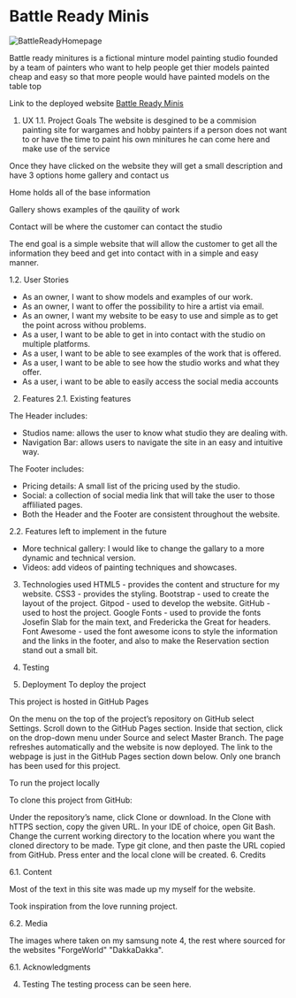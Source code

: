 # Battle Ready Minis

![BattleReadyHomepage](/workspace/battle-ready-minis/Readme/ReadmeLinks/Homepage.png)

Battle ready minitures is a fictional minture model painting studio founded by a team of painters who want to help
people get thier models painted cheap and easy so that more people would have painted models on the table top 

Link to the deployed website [Battle Ready Minis](https://orihillairetdev.github.io/battle-ready-minis/)

1. UX
1.1. Project Goals
The website is desgined to be a commision painting site for wargames and hobby painters if a 
 person does not want to or have the time to paint his own minitures he can come here and make use of the service 

Once they have clicked on the website they will get a small description and have 3 options 
home gallery and contact us 

Home holds all of the base information

Gallery shows examples of the qauility of work 

Contact will be where the customer can contact the studio 

The end goal is a simple website that will allow the customer to get all the information they beed 
and get into contact with in a simple and easy manner.


1.2. User Stories
* As an owner, I want to show models and examples of our work.
* As an owner, I want to offer the possibility to hire a artist via email.
* As an owner, I want my website to be easy to use and simple as to get the point across withou problems.
* As a user, I want to be able to get in into contact with the studio on multiple platforms.
* As a user, I want to be able to see examples of the work that is offered.
* As a user, I want to be able to see how the studio works and what they offer.
* As a user, i want to be able to easily access the social media accounts
  

2. Features
2.1. Existing features

The Header includes:

* Studios name: allows the user to know what studio they are dealing with.
* Navigation Bar: allows users to navigate the site in an easy and intuitive way.

The Footer includes:

* Pricing details: A small list of the pricing used by the studio.
* Social: a collection of social media link that will take the user to those affliliated pages.
* Both the Header and the Footer are consistent throughout the website.

2.2. Features left to implement in the future

* More technical gallery: I would like to change the gallary to a more dynamic and technical version.
* Videos: add videos of painting techniques and showcases.


3. Technologies used
HTML5 - provides the content and structure for my website.
CSS3 - provides the styling.
Bootstrap - used to create the layout of the project.
Gitpod - used to develop the website.
GitHub - used to host the project.
Google Fonts - used to provide the fonts Josefin Slab for the main text, and Fredericka the Great for headers.
Font Awesome - used the font awesome icons to style the information and the links in the footer, and also to make the Reservation section stand out a small bit.


4. Testing


5. Deployment
To deploy the project

This project is hosted in GitHub Pages

On the menu on the top of the project’s repository on GitHub select Settings.
Scroll down to the GitHub Pages section.
Inside that section, click on the drop-down menu under Source and select Master Branch.
The page refreshes automatically and the website is now deployed.
The link to the webpage is just in the GitHub Pages section down below.
Only one branch has been used for this project.

To run the project locally

To clone this project from GitHub:

Under the repository’s name, click Clone or download.
In the Clone with hTTPS section, copy the given URL.
In your IDE of choice, open Git Bash.
Change the current working directory to the location where you want the cloned directory to be made.
Type git clone, and then paste the URL copied from GitHub.
Press enter and the local clone will be created.
6. Credits

6.1. Content

Most of the text in this site was made up my myself for the website.

Took inspiration from the love running project.




6.2. Media

The images where taken on my samsung note 4, the rest where sourced for the websites "ForgeWorld" "DakkaDakka".

6.1. Acknowledgments

4. Testing
The testing process can be seen here.

